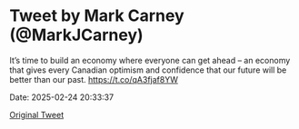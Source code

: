# Tweet by Mark Carney (@MarkJCarney)

It’s time to build an economy where everyone can get ahead – an economy that gives every Canadian optimism and confidence that our future will be better than our past. https://t.co/qA3fjaf8YW

Date: 2025-02-24 20:33:37

[Original Tweet](https://x.com/MarkJCarney/status/1894123539566830011)
